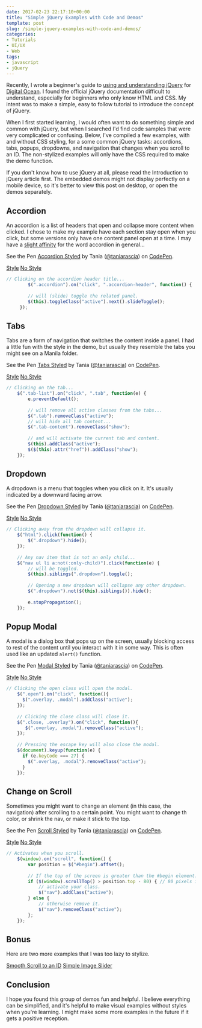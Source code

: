 ```yaml
---
date: 2017-02-23 22:17:10+00:00
title: "Simple jQuery Examples with Code and Demos"
template: post
slug: /simple-jquery-examples-with-code-and-demos/
categories:
- Tutorials
- UI/UX
- Web
tags:
- javascript
- jQuery
---
```



Recently, I wrote a beginner's guide to [using and understanding jQuery](https://www.digitalocean.com/community/tutorials/an-introduction-to-jquery) for [Digital Ocean](https://www.digitalocean.com/). I found the official jQuery documentation difficult to understand, especially for beginners who only know HTML and CSS. My intent was to make a simple, easy to follow tutorial to introduce the concept of jQuery.

When I first started learning, I would often want to do something simple and common with jQuery, but when I searched I'd find code samples that were very complicated or confusing. Below, I've compiled a few examples, with and without CSS styling, for a some common jQuery tasks: accordions, tabs, popups, dropdowns, and navigation that changes when you scroll to an ID. The non-stylized examples will only have the CSS required to make the demo function.

If you don't know how to use jQuery at all, please read the Introduction to jQuery article first. The embedded demos might not display perfectly on a mobile device, so it's better to view this post on desktop, or open the demos separately.



## Accordion



An accordion is a list of headers that open and collapse more content when clicked. I chose to make my example have each section stay open when you click, but some versions only have one content panel open at a time. I may have a [slight affinity](https://www.taniarascia.com/music/) for the word accordion in general...



See the Pen [Accordion Styled](http://codepen.io/taniarascia/pen/BpwOKZ/) by Tania ([@taniarascia](http://codepen.io/taniarascia)) on [CodePen](http://codepen.io).




[Style](http://codepen.io/taniarascia/pen/BpwOKZ/) [No Style](http://codepen.io/taniarascia/pen/qRPxwo)


    
```js
// Clicking on the accordion header title...
    	$(".accordion").on("click", ".accordion-header", function() {
    	
    	// will (slide) toggle the related panel.
     	$(this).toggleClass("active").next().slideToggle();
     });
```






## Tabs



Tabs are a form of navigation that switches the content inside a panel. I had a little fun with the style in the demo, but usually they resemble the tabs you might see on a Manila folder.



See the Pen [Tabs Styled](http://codepen.io/taniarascia/pen/EZwdNg/) by Tania ([@taniarascia](http://codepen.io/taniarascia)) on [CodePen](http://codepen.io).




[Style](http://codepen.io/taniarascia/pen/EZwdNg/) [No Style](http://codepen.io/taniarascia/pen/dNVKbW)


    
```js
// Clicking on the tab...
    $(".tab-list").on("click", ".tab", function(e) {
    	e.preventDefault();
    	
    	// will remove all active classes from the tabs...
    	$(".tab").removeClass("active");
    	// will hide all tab content...
    	$(".tab-content").removeClass("show");
    	
    	// and will activate the current tab and content.
    	$(this).addClass("active");
    	$($(this).attr("href")).addClass("show");
    });
```






## Dropdown



A dropdown is a menu that toggles when you click on it. It's usually indicated by a downward facing arrow.



See the Pen [Dropdown Styled](http://codepen.io/taniarascia/pen/VPraQy/) by Tania ([@taniarascia](http://codepen.io/taniarascia)) on [CodePen](http://codepen.io).




[Style](http://codepen.io/taniarascia/pen/VPraQy/) [No Style](http://codepen.io/taniarascia/pen/JEOGQG)


    
```js
// Clicking away from the dropdown will collapse it.
    $("html").click(function() {
    	$(".dropdown").hide();
    });
    
    // Any nav item that is not an only child...
    $("nav ul li a:not(:only-child)").click(function(e) {
    	// will be toggled.
    	$(this).siblings(".dropdown").toggle();
    
    	// Opening a new dropdown will collapse any other dropdown.
    	$(".dropdown").not($(this).siblings()).hide();
    	
    	e.stopPropagation(); 
    });
```






## Popup Modal



A modal is a dialog box that pops up on the screen, usually blocking access to rest of the content until you interact with it in some way. This is often used like an updated `alert()` function.



See the Pen [Modal Styled](http://codepen.io/taniarascia/pen/qRVRjy/) by Tania ([@taniarascia](http://codepen.io/taniarascia)) on [CodePen](http://codepen.io).




[Style](http://codepen.io/taniarascia/pen/qRVRjy/) [No Style](http://codepen.io/taniarascia/pen/ZeEvBM)


    
```js
// Clicking the open class will open the modal.
    $(".open").on("click", function(){
      $(".overlay, .modal").addClass("active");
    });
    
    // Clicking the close class will close it.
    $(".close, .overlay").on("click", function(){
       $(".overlay, .modal").removeClass("active");
    });
    
    // Pressing the escape key will also close the modal.
    $(document).keyup(function(e) {
      if (e.keyCode === 27) {
        $(".overlay, .modal").removeClass("active");
      }
    });
```






## Change on Scroll



Sometimes you might want to change an element (in this case, the navigation) after scrolling to a certain point. You might want to change th color, or shrink the nav, or make it stick to the top.



See the Pen [Scroll Styled](http://codepen.io/taniarascia/pen/jyGepE/) by Tania ([@taniarascia](http://codepen.io/taniarascia)) on [CodePen](http://codepen.io).




[Style](http://codepen.io/taniarascia/pen/jyGepE/) [No Style](http://codepen.io/taniarascia/pen/LxzBqo)


    
```js
// Activates when you scroll.
    $(window).on("scroll", function() {
    	var position = $("#begin").offset();
    
    	// If the top of the screen is greater than the #begin element.
    	if ($(window).scrollTop() > position.top - 80) { // 80 pixels is the height of my navigation.
    		// activate your class.
    		$("nav").addClass("active");
    	} else {
    		// otherwise remove it.
    		$("nav").removeClass("active");
    	};
    });
```







## Bonus



Here are two more examples that I was too lazy to stylize.

[Smooth Scroll to an ID](http://codepen.io/taniarascia/pen/MJEXZj) [Simple Image Slider](https://codepen.io/taniarascia/pen/eKzXwr)



## Conclusion



I hope you found this group of demos fun and helpful. I believe everything can be simplified, and it's helpful to make visual examples without styles when you're learning. I might make some more examples in the future if it gets a positive reception. 		
